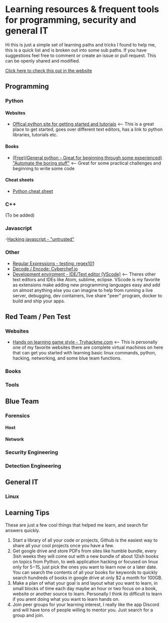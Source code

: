 # Learning resources & frequent tools for programming, security and general IT

Hi this is just a simple set of learning paths and tricks I found to help me, this is a quick list and is broken out into some sub paths. If you have suggestions feel free to comment or create an issue or pull request. This can be openly shared and modified.

[Click here to check this out in the website](https://apt-0.github.io/Resources-for-learning/)

## Programming

  ### Python
  #### Websites
  - [Offical python site for getting started and tutorials](https://www.python.org/about/gettingstarted/) <-- This is a great place to get started, goes over different text editors, has a link to python libraries, tutorials etc.
  #### Books
  - [(Free)(General python - Great for beginning through some experienced) "Automate the boring stuff"](https://automatetheboringstuff.com/) <-- Great for some practical challenges and beginning to write some code
  #### Cheat sheets
  - [Python cheat sheet](https://github.com/APT-0/python-cheatsheet)

  ### C++
  (To be added)
  
  ### Javascript
  -[Hacking javascript - "untrusted"](https://alexnisnevich.github.io/untrusted/)
  
  ### Other
  - [Regular Expressions - testing: regex101](https://regex101.com/)
  - [Decode / Encode: Cyberchef.io](https://gchq.github.io/CyberChef/) 
  - [Development enviroment - IDE/Text editor (VScode)](https://code.visualstudio.com/) <-- Theres other text editors and IDEs like Atom, sublime, eclipse. VScode is my favorite as extensions make adding new programming languages easy and add on almost anything else you can imagine to help from running a live server, debugging, dev containers, live share "peer" program, docker to build and ship your apps.

## Red Team / Pen Test
### Websites
- [Hands on learning game style - Tryhackme.com](https://tryhackme.com/) <-- This is personally one of my favorite websites there are complete virtual machines on here that can get you started with learning basic linux commands, python, hacking, networking, and some blue team functions.
### Books
### Tools



## Blue Team

  ### Forensics
  #### Host 
  #### Network
  ### Security Engineering
  ### Detection Engineering

## General IT
  ### Linux

## Learning Tips 
These are just a few cool things that helped me learn, and search for answers quickly.
1. Start a library of all your code or projects, Github is the easiest way to share all your cool projects once you have a few.
2. Get google drive and store PDFs from sites like humble bundle, every 3ish weeks they will come out with a new bundle of about 12ish books on topics from Python, to web application hacking or focused on linux only for $5-$15, just pick the ones you want to learn now or a later date. You can search the contents of all your books for keywords to quickly search hundreds of books in google drive at only $2 a month for 100GB.
3. Make a plan of what your goal is and layout what you want to learn, in small blocks of time each day maybe an hour or two focus on a book, website or another source to learn. Personally I think its difficult to learn if you arent doing what you want to learn hands on.
4. Join peer groups for your learning interest, I really like the app Discord and will have tons of people willing to mentor you. Just search for a group and join.



